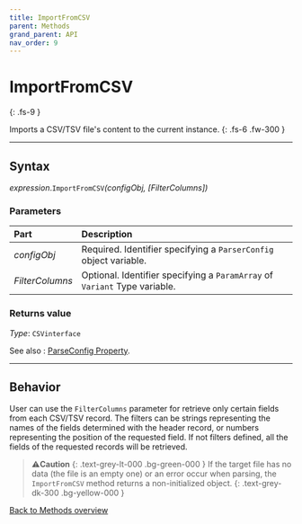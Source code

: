 ```yaml
---
title: ImportFromCSV
parent: Methods
grand_parent: API
nav_order: 9
---
```


# ImportFromCSV
{: .fs-9 }

Imports a CSV/TSV file's content to the current instance.
{: .fs-6 .fw-300 }

---

## Syntax

*expression*.`ImportFromCSV`*(configObj, \[FilterColumns\])*

### Parameters

<table>
<thead>
<tr>
<th style="text-align: left;">Part</th>
<th style="text-align: left;">Description</th>
</tr>
</thead>
<tbody>
<tr>
<td style="text-align: left;"><em>configObj</em></td>
<td style="text-align: left;">Required. Identifier specifying a <code>ParserConfig</code> object variable.</td>
</tr>
<tr>
<td style="text-align: left;"><em>FilterColumns</em></td>
<td style="text-align: left;">Optional. Identifier specifying a <code>ParamArray</code> of <code>Variant</code> Type variable.</td>
</tr>
</tbody>
</table>

### Returns value

*Type*: `CSVinterface`

See also
: [ParseConfig Property](https://ws-garcia.github.io/VBA-CSV-interface/api/properties/parseconf.html).

---

## Behavior

User can use the `FilterColumns` parameter for retrieve only certain fields from each CSV/TSV record. The filters can be strings representing the names of the fields determined with the header record, or numbers representing the position of the requested field. If not filters defined, all the fields of the requested records will be retrieved.

>⚠️**Caution**
>{: .text-grey-lt-000 .bg-green-000 }
>If the target file has no data (the file is an empty one) or an error occur when parsing, the `ImportFromCSV` method returns a non-initialized object.
{: .text-grey-dk-300 .bg-yellow-000 }

[Back to Methods overview](https://ws-garcia.github.io/VBA-CSV-interface/api/methods/)